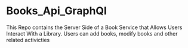 # Books_Api_GraphQl
This Repo contains the Server Side of a Book Service that Allows Users Interact With a Library.
Users can add books, modify books and other related activicties
